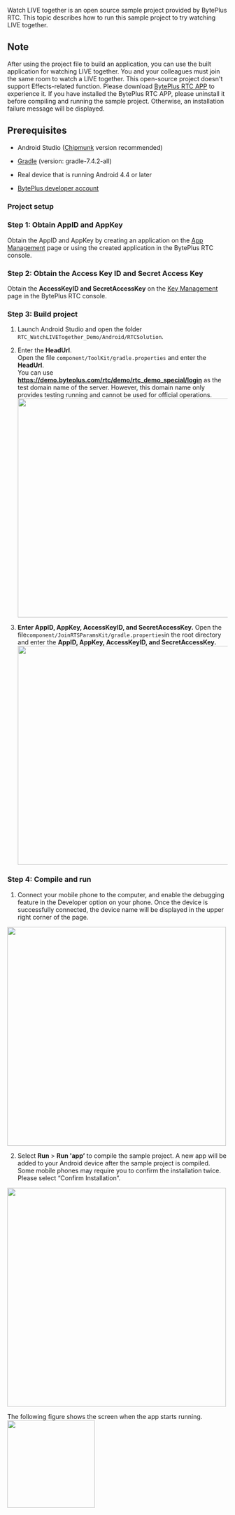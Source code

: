 Watch LIVE together is an open source sample project provided by BytePlus RTC. This topic describes how to run this sample project to try watching LIVE together.

## **Note**

After using the project file to build an application, you can use the built application for watching LIVE together.
You and your colleagues must join the same room to watch a LIVE together.
This open-source project doesn't support Effects-related function. Please download [BytePlus RTC APP](https://docs.byteplus.com/byteplus-rtc/docs/75707#download-solution-demo) to experience it.
If you have installed the BytePlus RTC APP, please uninstall it before compiling and running the sample project. Otherwise, an installation failure message will be displayed.

## **Prerequisites**

- Android Studio ([Chipmunk](https://developer.android.com/studio/releases) version recommended)
	

- [Gradle](https://gradle.org/releases/) (version: gradle-7.4.2-all)
	

- Real device that is running Android 4.4 or later
	

- [BytePlus developer account](https://console.byteplus.com/auth/login/)
	

### **Project setup**

### **Step 1: Obtain AppID and AppKey**

Obtain the AppID and AppKey by creating an application on the [App Management](https://console.byteplus.com/rtc/listRTC) page or using the created application in the BytePlus RTC console.

### **Step 2: Obtain the Access Key ID and Secret Access Key**

Obtain the **AccessKeyID and SecretAccessKey** on the [Key Management](https://console.byteplus.com/iam/keymanage) page in the BytePlus RTC console.

### **Step 3: Build project**

1. Launch Android Studio and open the folder `RTC_WatchLIVETogether_Demo/Android/RTCSolution`.
	

2. Enter the **HeadUrl**.<br>
	Open the file `component/ToolKit/gradle.properties` and enter the **HeadUrl**.<br>
    You can use **https://demo.byteplus.com/rtc/demo/rtc_demo_special/login** as the test domain name of the server. However, this domain name only provides testing running and cannot be used for official operations.
    <img src="https://lf3-static.bytednsdoc.com/obj/eden-cn/pkupenuhr/androidlogin.png" width="500px" >

3. **Enter AppID, AppKey, AccessKeyID, and SecretAccessKey.** 
	Open the file`component/JoinRTSParamsKit/gradle.properties`in the root directory and enter the **AppID, AppKey, AccessKeyID, and SecretAccessKey.** <br>
    <img src="https://lf3-static.bytednsdoc.com/obj/eden-cn/pkupenuhr/androidappid.png" width="500px" >

### **Step 4: Compile and run**

1. Connect your mobile phone to the computer, and enable the debugging feature in the Developer option on your phone. Once the device is successfully connected, the device name will be displayed in the upper right corner of the page.
<img src="https://portal.volccdn.com/obj/volcfe/cloud-universal-doc/upload_cdaddefa6288c02647ed31cc7f9b704a.png" width="500px" >


2. Select **Run** > **Run 'app’** to compile the sample project. A new app will be added to your Android device after the sample project is compiled. Some mobile phones may require you to confirm the installation twice. Please select “Confirm Installation”.<br>
<img src="https://portal.volccdn.com/obj/volcfe/cloud-universal-doc/upload_a1d79391662abafc5ff5965453a49070.png" width="500px" >

The following figure shows the screen when the app starts running.<br>
<img src="https://portal.volccdn.com/obj/volcfe/cloud-universal-doc/upload_8dba08769cb16c0a93724fa34a23c452.jpg" width="200px" >
